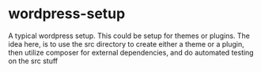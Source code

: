 wordpress-setup
===============

A typical wordpress setup. This could be setup for themes or plugins. The idea here, is to use the src directory to create either a theme or a plugin, then utilize composer for external dependencies, and do automated testing on the src stuff
